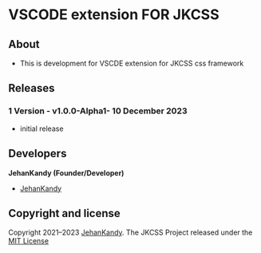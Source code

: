 # VSCODE extension FOR JKCSS

## About

- This is development for VSCDE extension for JKCSS css framework

## Releases

### 1 Version - v1.0.0-Alpha1- 10 December 2023

- initial release

## Developers
 
 <b>JehanKandy (Founder/Developer)</b>
 
  - [JehanKandy](https://github.com/JehanKandy)


## Copyright and license

Copyright 2021–2023 [JehanKandy](https://github.com/JehanKandy). The JKCSS Project released under the [MIT License](https://github.com/JKCSS-CSS-Framework/JKCSS-VSCODE-extension/blob/master/LICENSE)